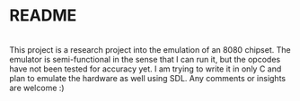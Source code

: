 # README
</br>
This project is a research project into the emulation of an 8080 chipset. The emulator is semi-functional in the sense that 
I can run it, but the opcodes have not been tested for accuracy yet. I am trying to write it in only C and plan to 
emulate the hardware as well using SDL. Any comments or insights are welcome :)
